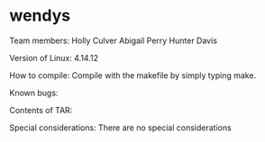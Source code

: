 # wendys


Team members:
Holly Culver
Abigail Perry
Hunter Davis

Version of Linux:
4.14.12

How to compile:
Compile with the makefile by simply typing make.

Known bugs:

Contents of TAR:

Special considerations:
There are no special considerations 

